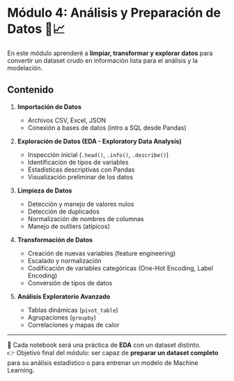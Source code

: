 # Módulo 4: Análisis y Preparación de Datos 🧹📈

En este módulo aprenderé a **limpiar, transformar y explorar datos** para convertir un dataset crudo en información lista para el análisis y la modelación.

## Contenido

1. **Importación de Datos**
   - Archivos CSV, Excel, JSON
   - Conexión a bases de datos (intro a SQL desde Pandas)

2. **Exploración de Datos (EDA - Exploratory Data Analysis)**
   - Inspección inicial (`.head()`, `.info()`, `.describe()`)
   - Identificación de tipos de variables
   - Estadísticas descriptivas con Pandas
   - Visualización preliminar de los datos

3. **Limpieza de Datos**
   - Detección y manejo de valores nulos
   - Detección de duplicados
   - Normalización de nombres de columnas
   - Manejo de outliers (atípicos)

4. **Transformación de Datos**
   - Creación de nuevas variables (feature engineering)
   - Escalado y normalización
   - Codificación de variables categóricas (One-Hot Encoding, Label Encoding)
   - Conversión de tipos de datos

5. **Análisis Exploratorio Avanzado**
   - Tablas dinámicas (`pivot_table`)
   - Agrupaciones (`groupby`)
   - Correlaciones y mapas de calor

---

📌 Cada notebook será una práctica de **EDA** con un dataset distinto.  
👉 Objetivo final del módulo: ser capaz de **preparar un dataset completo** para su análisis estadístico o para entrenar un modelo de Machine Learning.
